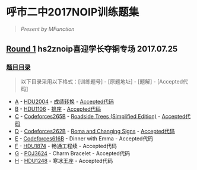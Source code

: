 # 呼市二中2017NOIP训练题集
> *Present by MFunction*

## [Round 1](https://vjudge.net/contest/173239) hs2znoip喜迎学长夺铜专场 2017.07.25
### [题目目录](https://github.com/MFunction96/hs2znoip/labels/Round1)

> 以下目录采用以下格式：[训练题号] - [原题地址] - [题解] - [Accepted代码]

- [A](https://vjudge.net/contest/173239#problem/A) - [HDU2004](http://acm.hdu.edu.cn/showproblem.php?pid=2004) - [成绩转换](https://github.com/MFunction96/hs2znoip/issues/1) - [Accepted代码](https://github.com/MFunction96/hs2znoip/blob/master/Round1/A.cpp)
- [B](https://vjudge.net/contest/173239#problem/B) - [HDU1106](http://acm.hdu.edu.cn/showproblem.php?pid=1106) - [排序](https://github.com/MFunction96/hs2znoip/issues/2) - [Accepted代码](https://github.com/MFunction96/hs2znoip/blob/master/Round1/B.cpp)
- [C](https://vjudge.net/contest/173239#problem/C) - [Codeforces265B](http://codeforces.com/problemset/problem/265/B) - [Roadside Trees (Simplified Edition)](https://github.com/MFunction96/hs2znoip/issues/3) - [Accepted代码](https://github.com/MFunction96/hs2znoip/blob/master/Round1/C.cpp)
- [D](https://vjudge.net/contest/173239#problem/D) - [Codeforces262B](http://codeforces.com/problemset/problem/262/B) - [Roma and Changing Signs](https://github.com/MFunction96/hs2znoip/issues/4) - [Accepted代码](https://github.com/MFunction96/hs2znoip/blob/master/Round1/D.cpp)
- [E](https://vjudge.net/contest/173239#problem/E) - [Codeforces616B](http://codeforces.com/problemset/problem/616/B) - Dinner with Emma - Accepted代码
- [F](https://vjudge.net/contest/173239#problem/F) - [HDU1874](http://acm.hdu.edu.cn/showproblem.php?pid=1874) - 畅通工程续 - Accepted代码
- [G](https://vjudge.net/contest/173239#problem/G) - [POJ3624](http://poj.org/problem?id=3624) - Charm Bracelet - Accepted代码
- [H](https://vjudge.net/contest/173239#problem/H) - [HDU1248](http://acm.hdu.edu.cn/showproblem.php?pid=1248) - 寒冰王座 - Accepted代码